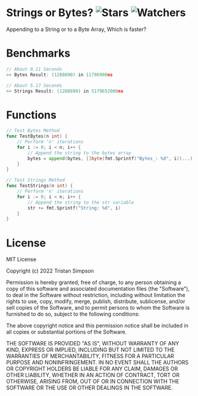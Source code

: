# Strings or Bytes? ![Stars](https://img.shields.io/github/stars/Simpson-Computer-Technologies-Research/TextSearch?color=brightgreen) ![Watchers](https://img.shields.io/github/watchers/Simpson-Computer-Technologies-Research/TextSearch?label=Watchers)


Appending to a String or to a Byte Array, Which is faster?


# Benchmarks

```go
// About 0.11 Seconds
>> Bytes Result: (1288890) in 11796900ns

// About 5.17 Seconds
>> Strings Result: (1288890) in 5179652000ns
```

# Functions

```go
// Test Bytes Method
func TestBytes(n int) {
    // Perform 'n' iterations
	for i := 0; i < n; i++ {
		// Append the string to the bytes array
		bytes = append(bytes, []byte(fmt.Sprintf("Bytes_: %d", i))...)
	}
}

// Test Strings Method
func TestStrings(n int) {
	// Perform 'n' iterations
	for i := 0; i < n; i++ {
		// Append the string to the str variable
		str += fmt.Sprintf("String: %d", i)
	}
}
```

# License
MIT License

Copyright (c) 2022 Tristan Simpson

Permission is hereby granted, free of charge, to any person obtaining a copy
of this software and associated documentation files (the "Software"), to deal
in the Software without restriction, including without limitation the rights
to use, copy, modify, merge, publish, distribute, sublicense, and/or sell
copies of the Software, and to permit persons to whom the Software is
furnished to do so, subject to the following conditions:

The above copyright notice and this permission notice shall be included in all
copies or substantial portions of the Software.

THE SOFTWARE IS PROVIDED "AS IS", WITHOUT WARRANTY OF ANY KIND, EXPRESS OR
IMPLIED, INCLUDING BUT NOT LIMITED TO THE WARRANTIES OF MERCHANTABILITY,
FITNESS FOR A PARTICULAR PURPOSE AND NONINFRINGEMENT. IN NO EVENT SHALL THE
AUTHORS OR COPYRIGHT HOLDERS BE LIABLE FOR ANY CLAIM, DAMAGES OR OTHER
LIABILITY, WHETHER IN AN ACTION OF CONTRACT, TORT OR OTHERWISE, ARISING FROM,
OUT OF OR IN CONNECTION WITH THE SOFTWARE OR THE USE OR OTHER DEALINGS IN THE
SOFTWARE.
